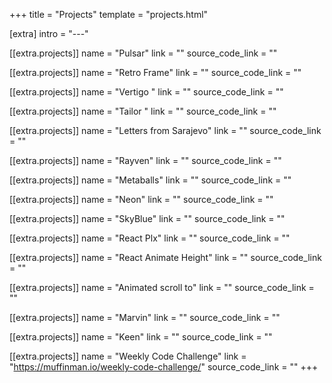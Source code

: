 +++
title = "Projects"
template = "projects.html"

[extra]
intro = "---"

[[extra.projects]]
  name = "Pulsar"
  link = ""
  source_code_link = ""

[[extra.projects]]
  name = "Retro Frame"
  link = ""
  source_code_link = ""

[[extra.projects]]
  name = "Vertigo "
  link = ""
  source_code_link = ""

[[extra.projects]]
  name = "Tailor "
  link = ""
  source_code_link = ""

[[extra.projects]]
  name = "Letters from Sarajevo"
  link = ""
  source_code_link = ""

[[extra.projects]]
  name = "Rayven"
  link = ""
  source_code_link = ""

[[extra.projects]]
  name = "Metaballs"
  link = ""
  source_code_link = ""

[[extra.projects]]
  name = "Neon"
  link = ""
  source_code_link = ""

[[extra.projects]]
  name = "SkyBlue"
  link = ""
  source_code_link = ""

[[extra.projects]]
  name = "React Plx"
  link = ""
  source_code_link = ""


[[extra.projects]]
  name = "React Animate Height"
  link = ""
  source_code_link = ""


[[extra.projects]]
  name = "Animated scroll to"
  link = ""
  source_code_link = ""


[[extra.projects]]
  name = "Marvin"
  link = ""
  source_code_link = ""


[[extra.projects]]
  name = "Keen"
  link = ""
  source_code_link = ""

[[extra.projects]]
  name = "Weekly Code Challenge"
  link = "https://muffinman.io/weekly-code-challenge/"
  source_code_link = ""
+++

